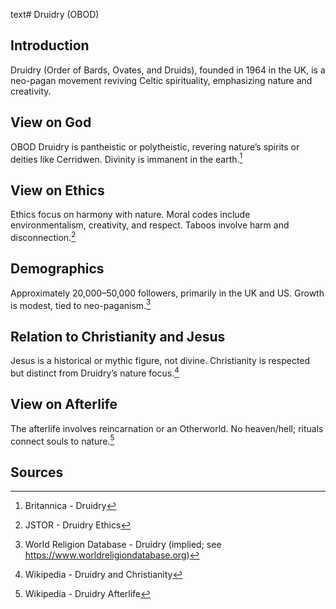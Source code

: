 text# Druidry (OBOD)
## Introduction
Druidry (Order of Bards, Ovates, and Druids), founded in 1964 in the UK, is a neo-pagan movement reviving Celtic spirituality, emphasizing nature and creativity.
## View on God
OBOD Druidry is pantheistic or polytheistic, revering nature’s spirits or deities like Cerridwen. Divinity is immanent in the earth.[^21]
## View on Ethics
Ethics focus on harmony with nature. Moral codes include environmentalism, creativity, and respect. Taboos involve harm and disconnection.[^22]
## Demographics
Approximately 20,000–50,000 followers, primarily in the UK and US. Growth is modest, tied to neo-paganism.[^23]
## Relation to Christianity and Jesus
Jesus is a historical or mythic figure, not divine. Christianity is respected but distinct from Druidry’s nature focus.[^24]
## View on Afterlife
The afterlife involves reincarnation or an Otherworld. No heaven/hell; rituals connect souls to nature.[^25]
## Sources
[^21]: Britannica - Druidry[](https://www.britannica.com/topic/Druidry)
[^22]: JSTOR - Druidry Ethics[](https://www.jstor.org/stable/3260803)
[^23]: World Religion Database - Druidry (implied; see https://www.worldreligiondatabase.org)
[^24]: Wikipedia - Druidry and Christianity[](https://en.wikipedia.org/wiki/Druidry#Christianity)
[^25]: Wikipedia - Druidry Afterlife[](https://en.wikipedia.org/wiki/Druidry#Afterlife)
